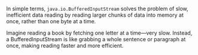 In simple terms, `java.io.BufferedInputStream` solves the problem of slow, inefficient data reading by reading larger chunks of data into memory at once, rather than one byte at a time.

Imagine reading a book by fetching one letter at a time—very slow. Instead, a BufferedInputStream is like grabbing a whole sentence or paragraph at once, making reading faster and more efficient.